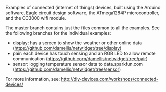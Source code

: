 Examples of connected (internet of things) devices, built using the Arduino software, Eagle circuit design software, the ATmega1284P microcontroller, and the CC3000 wifi module.

The master branch contains just the files common to all the examples. See the following branches for the individual examples:

* display: has a screen to show the weather or other online data (https://github.com/damellis/netwidget/tree/display)
* pair: each device has touch sensing and an RGB LED to allow remote communication (https://github.com/damellis/netwidget/tree/pair)
* sensor: logging temperature sensor data to data.sparkfun.com (https://github.com/damellis/netwidget/tree/sensor)

For more information, see: http://diy-devices.com/workshops/connected-devices/
